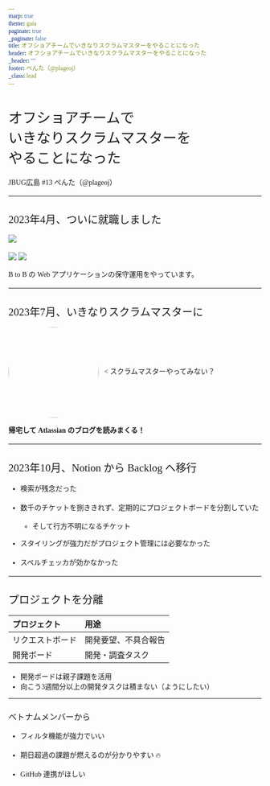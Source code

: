 ```yaml
---
marp: true
theme: gaia
paginate: true
_paginate: false
title: オフショアチームでいきなりスクラムマスターをやることになった
header: オフショアチームでいきなりスクラムマスターをやることになった
_header: ""
footer: ぺんた（@plageoj）
_class: lead
---
```


<style>
* {
    font-family: "M PLUS 1";
}
h1,h2,h3,h4,h5,h6 {
    font-weight: normal;
}
p {
    margin-bottom: 0.8rem;
    line-height: 1.5rem;
}
a {
    text-decoration: none;
}
img {
    vertical-align: middle;
}
</style>

# オフショアチームで<br>いきなりスクラムマスターを<br>やることになった

JBUG広島 #13
ぺんた（@plageoj）

---

## 2023年4月、ついに就職しました

![](https://www.fabercompany.co.jp/_sys/wp-content/uploads/logo.png)

![](https://www.fabercompany.co.jp/_sys/wp-content/uploads/logo-mieruca_seo.svg) ![](https://www.fabercompany.co.jp/_sys/wp-content/uploads/logo-mieruca_heatmap.svg)

B to B の Web アプリケーションの保守運用をやっています。

---

## 2023年7月、いきなりスクラムマスターに

<style>
img.round{border-radius: 100%; margin-right: 1rex;}
</style>

<img src="https://www.fabercompany.co.jp/recruit/wp-content/uploads/2022/09/thu-member-kaneko.jpg" width="180" class="round"> < スクラムマスターやってみない？

**帰宅して Atlassian のブログを読みまくる！**

---

## 2023年10月、Notion から Backlog へ移行

- 検索が残念だった
- 数千のチケットを捌ききれず、定期的にプロジェクトボードを分割していた
    - そして行方不明になるチケット
- スタイリングが強力だがプロジェクト管理には必要なかった

- スペルチェッカが効かなかった

---

## プロジェクトを分離

| プロジェクト | 用途 |
|:----|:------|
| リクエストボード | 開発要望、不具合報告 |
| 開発ボード | 開発・調査タスク |

- 開発ボードは親子課題を活用
- 向こう3週間分以上の開発タスクは積まない（ようにしたい）

---

### ベトナムメンバーから

- フィルタ機能が強力でいい
- 期日超過の課題が燃えるのが分かりやすい :fire:

- GitHub 連携がほしい
